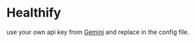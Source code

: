 # Healthify
use your own api key from  [Gemini](https://ai.google.dev/gemini-api/docs/api-key) and replace in the config file. 